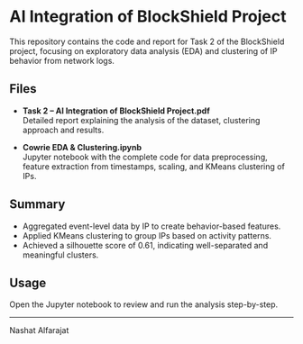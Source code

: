 # AI Integration of BlockShield Project

This repository contains the code and report for Task 2 of the BlockShield project, focusing on exploratory data analysis (EDA) and clustering of IP behavior from network logs.

## Files

- **Task 2 – AI Integration of BlockShield Project.pdf**  
  Detailed report explaining the analysis of the dataset, clustering approach and results.

- **Cowrie EDA & Clustering.ipynb**  
  Jupyter notebook with the complete code for data preprocessing, feature extraction from timestamps, scaling, and KMeans clustering of IPs.

## Summary

- Aggregated event-level data by IP to create behavior-based features.  
- Applied KMeans clustering to group IPs based on activity patterns.  
- Achieved a silhouette score of 0.61, indicating well-separated and meaningful clusters.

## Usage

Open the Jupyter notebook to review and run the analysis step-by-step.

---


Nashat Alfarajat
